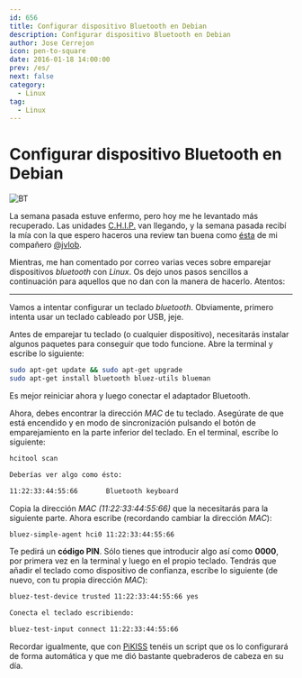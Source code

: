 ```yaml
---
id: 656
title: Configurar dispositivo Bluetooth en Debian
description: Configurar dispositivo Bluetooth en Debian
author: Jose Cerrejon
icon: pen-to-square
date: 2016-01-18 14:00:00
prev: /es/
next: false
category:
  - Linux
tag:
  - Linux
---
```


# Configurar dispositivo Bluetooth en Debian

![BT](/images/bluetooth.jpg)

La semana pasada estuve enfermo, pero hoy me he levantado más recuperado. Las unidades [C.H.I.P.](/post.php?id=559) van llegando, y la semana pasada recibí la mía con la que espero haceros una review tan buena como [ésta](http://simplelab.org/web/c-h-i-p-el-primer-ordenador-del-mundo-que-cuesta-solo-9/) de mi compañero [@jvlob](http://twitter.com/jvlob).

Mientras, me han comentado por correo varias veces sobre emparejar dispositivos *bluetooth* con *Linux*. Os dejo unos pasos sencillos a continuación para aquellos que no dan con la manera de hacerlo. Atentos:

- - -
Vamos a intentar configurar un teclado *bluetooth*. Obviamente, primero intenta usar un teclado cableado por USB, jeje.

Antes de emparejar tu teclado (o cualquier dispositivo), necesitarás instalar algunos paquetes para conseguir que todo funcione. Abre la terminal y escribe lo siguiente:

```bash
sudo apt-get update && sudo apt-get upgrade
sudo apt-get install bluetooth bluez-utils blueman
```

Es mejor reiniciar ahora y luego conectar el adaptador Bluetooth.

Ahora, debes encontrar la dirección *MAC* de tu teclado. Asegúrate de que está encendido y en modo de sincronización pulsando el botón de emparejamiento en la parte inferior del teclado. En el terminal, escribe lo siguiente:

```bash
hcitool scan

Deberías ver algo como ésto:

11:22:33:44:55:66       Bluetooth keyboard
```

Copia la dirección *MAC (11:22:33:44:55:66)* que la necesitarás para la siguiente parte. Ahora escribe (recordando cambiar la dirección *MAC*):

```bash
bluez-simple-agent hci0 11:22:33:44:55:66
```

Te pedirá un **código PIN**. Sólo tienes que introducir algo así como **0000**, por primera vez en la terminal y luego en el propio teclado. Tendrás que añadir el teclado como dispositivo de confianza, escribe lo siguiente (de nuevo, con tu propia dirección *MAC*):

```bash
bluez-test-device trusted 11:22:33:44:55:66 yes

Conecta el teclado escribiendo:

bluez-test-input connect 11:22:33:44:55:66
```

Recordar igualmente, que con [PiKISS](https://github.com/jmcerrejon/PiKISS) tenéis un script que os lo configurará de forma automática y que me dió bastante quebraderos de cabeza en su día.